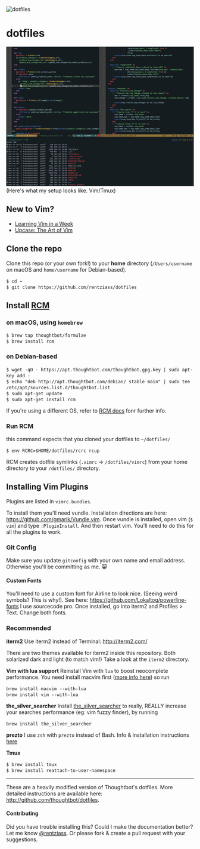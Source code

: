 ![dotfiles](http://i.giphy.com/gZEBpuOkPuydi.gif)

dotfiles
===================
![screenshot](https://github.com/rentziass/dotfiles/blob/master/screenshot.png)
(Here's what my setup looks like. Vim/Tmux)

## New to Vim?
+ [Learning Vim in a Week](https://mikecoutermarsh.com/boston-vim-learning-vim-in-a-week/)
+ [Upcase: The Art of Vim](https://upcase.com/vim)

## Clone the repo

Clone this repo (or your own fork!) to your **home** directory (`/Users/username` on macOS and `home/username` for Debian-based).
```
$ cd ~
$ git clone https://github.com/rentziass/dotfiles
```

## Install [RCM](https://github.com/thoughtbot/rcm)
### on macOS, using `homebrew`

```
$ brew tap thoughtbot/formulae
$ brew install rcm
```
### on Debian-based
```
$ wget -qO - https://apt.thoughtbot.com/thoughtbot.gpg.key | sudo apt-key add -
$ echo "deb http://apt.thoughtbot.com/debian/ stable main" | sudo tee /etc/apt/sources.list.d/thoughtbot.list
$ sudo apt-get update
$ sudo apt-get install rcm
```

If you're using a different OS, refer to [RCM docs](https://github.com/thoughtbot/rcm) fonr further info.

### Run RCM
this command expects that you cloned your dotfiles to `~/dotfiles/`
```
$ env RCRC=$HOME/dotfiles/rcrc rcup
```
RCM creates dotfile symlinks (`.vimrc` -> `/dotfiles/vimrc`) from your home directory to your `/dotfiles/` directory.

## Installing Vim Plugins
Plugins are listed in `vimrc.bundles`.

To install them you'll need vundle. Installation directions are here: https://github.com/gmarik/Vundle.vim.
Once vundle is installed, open vim (`$ vim`) and type `:PluginInstall`. And then restart vim. You'll need to do this for all the plugins to work.

### Git Config
Make sure you update ```gitconfig``` with your own name and email address. Otherwise you'll be committing as me. :smile_cat:

#### Custom Fonts
You'll need to use a custom font for Airline to look nice. (Seeing weird symbols? This is why!). See here: https://github.com/Lokaltog/powerline-fonts
I use sourcecode pro. Once installed, go into iterm2 and Profiles > Text. Change both fonts.

### Recommended

**iterm2**
Use iterm2 instead of Terminal: http://iterm2.com/

There are two themes available for iterm2 inside this repository. Both solarized dark and light (to match vim!) Take a look at the `iterm2` directory.

**Vim with lua support** Reinstall Vim with `lua` to boost neocomplete performance. You need install macvim first ([more info here](https://coderwall.com/p/c4hk6w/enable-vim-with-lua-support)) so run
```
brew install macvim --with-lua
brew install vim --with-lua
```

**the_silver_searcher** Install [the_silver_searcher](https://github.com/ggreer/the_silver_searcher#installing) to really, REALLY increase your searches performance (eg: vim fuzzy finder), by running
```
brew install the_silver_searcher
```
**prezto**
I use `zsh` with `prezto` instead of Bash. Info & installation instructions [here](https://github.com/ggreer/the_silver_searcher#installing)

**Tmux**
```
$ brew install tmux
$ brew install reattach-to-user-namespace
```

---
These are a heavily modified version of Thoughtbot's dotfiles. More detailed instructions are available here: http://github.com/thoughtbot/dotfiles.

#### Contributing
Did you have trouble installing this? Could I make the documentation better? Let me know [@rentziass](http://twitter.com/rentziass). Or please fork & create a pull request with your suggestions.
